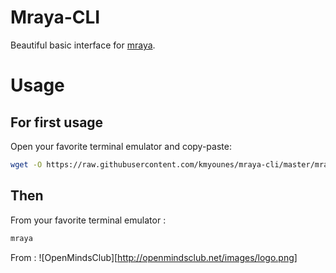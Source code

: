 # Mraya-CLI
Beautiful basic interface for [mraya](https://github.com/kmyounes/mraya).

# Usage
## For first usage
Open your favorite terminal emulator  and copy-paste:
```bash
wget -O https://raw.githubusercontent.com/kmyounes/mraya-cli/master/mraya.sh | sudo bash
```
## Then 
From your favorite terminal emulator :
```bash 
mraya
```





From :
![OpenMindsClub][http://openmindsclub.net/images/logo.png] 
